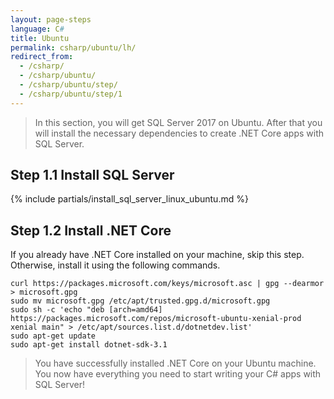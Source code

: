 ```yaml
---
layout: page-steps
language: C#
title: Ubuntu
permalink: csharp/ubuntu/lh/
redirect_from:
  - /csharp/
  - /csharp/ubuntu/
  - /csharp/ubuntu/step/
  - /csharp/ubuntu/step/1
---
```


> In this section, you will get SQL Server 2017 on Ubuntu. After that you will install the necessary dependencies to create .NET Core apps with SQL Server.

## Step 1.1 Install SQL Server

{% include partials/install_sql_server_linux_ubuntu.md %}

## Step 1.2 Install .NET Core

If you already have .NET Core installed on your machine, skip this step. Otherwise, install it using the following commands.

```terminal
curl https://packages.microsoft.com/keys/microsoft.asc | gpg --dearmor > microsoft.gpg
sudo mv microsoft.gpg /etc/apt/trusted.gpg.d/microsoft.gpg
sudo sh -c 'echo "deb [arch=amd64] https://packages.microsoft.com/repos/microsoft-ubuntu-xenial-prod xenial main" > /etc/apt/sources.list.d/dotnetdev.list'
sudo apt-get update
sudo apt-get install dotnet-sdk-3.1
```

> You have successfully installed .NET Core on your Ubuntu machine. You now have everything you need to start writing your C# apps with SQL Server!
